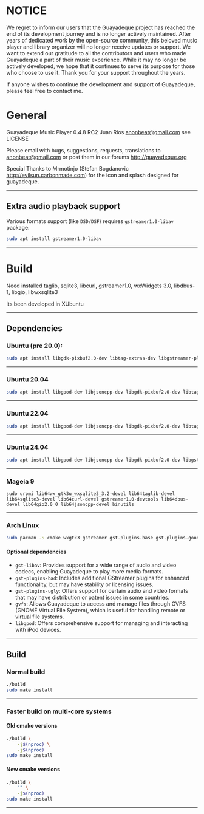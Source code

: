 # NOTICE

We regret to inform our users that the Guayadeque project has reached the end of its development journey and is no longer actively maintained. 
After years of dedicated work by the open-source community, this beloved music player and library organizer will no longer receive updates or support. 
We want to extend our gratitude to all the contributors and users who made Guayadeque a part of their music experience. 
While it may no longer be actively developed, we hope that it continues to serve its purpose for those who choose to use it. 
Thank you for your support throughout the years. 

If anyone wishes to continue the development and support of Guayadeque, please feel free to contact me.

# General

Guayadeque Music Player 0.4.8 RC2
Juan Rios anonbeat@gmail.com
see LICENSE

Please email with bugs, suggestions, requests, translations to anonbeat@gmail.com
or post them in our forums http://guayadeque.org

Special Thanks to Mrmotinjo (Stefan Bogdanovic http://evilsun.carbonmade.com)
for the icon and splash designed for guayadeque.

---

## Extra audio playback support

Various formats support (like `DSD/DSF`) requires `gstreamer1.0-libav` package:

```bash
sudo apt install gstreamer1.0-libav
```

---

# Build

Need installed taglib, sqlite3, libcurl, gstreamer1.0, wxWidgets 3.0, libdbus-1, libgio, libwxsqlite3

Its been developed in XUbuntu

---

## Dependencies

### Ubuntu (pre 20.0):

```bash
sudo apt install libgdk-pixbuf2.0-dev libtag-extras-dev libgstreamer-plugins-base1.0-dev libgstreamer1.0-dev libwxsqlite3-3.0-dev libwxbase3.0-dev binutils
```

---

### Ubuntu 20.04

```bash
sudo apt install libgpod-dev libjsoncpp-dev libgdk-pixbuf2.0-dev libtag-extras-dev libgstreamer-plugins-base1.0-dev libgstreamer1.0-dev libwxsqlite3-3.0-dev libwxbase3.0-dev libtag1-dev libcurl4-gnutls-dev binutils
```

---

### Ubuntu 22.04

```bash
sudo apt install libgpod-dev libjsoncpp-dev libgdk-pixbuf2.0-dev libtag-extras-dev libgstreamer-plugins-base1.0-dev libgstreamer1.0-dev libwxsqlite3-3.0-dev libwxbase3.0-dev libtag1-dev libcurl4-gnutls-dev libdbus-1-dev gettext binutils
```

---

### Ubuntu 24.04

```bash
sudo apt install libgpod-dev libjsoncpp-dev libgdk-pixbuf2.0-dev libgstreamer-plugins-base1.0-dev libgstreamer1.0-dev libwxsqlite3-3.2-dev libtag1-dev libcurl4-gnutls-dev libdbus-1-dev gettext binutils
```

---

### Mageia 9

```
sudo urpmi lib64wx_gtk3u_wxsqlite3_3.2-devel lib64taglib-devel lib64sqlite3-devel lib64curl-devel gstreamer1.0-devtools lib64dbus-devel lib64gio2.0_0 lib64jsoncpp-devel binutils
```

---

### Arch Linux

```bash
sudo pacman -S cmake wxgtk3 gstreamer gst-plugins-base gst-plugins-good sqlite curl taglib dbus gdk-pixbuf2 wxsqlite3 jsoncpp
```

#### Optional dependencies

- `gst-libav`: Provides support for a wide range of audio and video codecs, enabling Guayadeque to play more media formats.
- `gst-plugins-bad`: Includes additional GStreamer plugins for enhanced functionality, but may have stability or licensing issues.
- `gst-plugins-ugly`: Offers support for certain audio and video formats that may have distribution or patent issues in some countries.
- `gvfs`: Allows Guayadeque to access and manage files through GVFS (GNOME Virtual File System), which is useful for handling remote or virtual file systems.
- `libgpod`: Offers comprehensive support for managing and interacting with iPod devices.

---

## Build

### Normal build

```bash
./build
sudo make install
```

---

### Faster build on multi-core systems

#### Old cmake versions

```bash
./build \
	-j$(nproc) \
	-j$(nproc)
sudo make install
```

#### New cmake versions

```bash
./build \
	"" \
	-j$(nproc)
sudo make install
```

---
